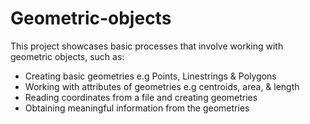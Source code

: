 # Geometric-objects
<p> This project showcases basic processes that involve working with geometric objects, such as:
<ul>
<li>Creating basic geometries e.g Points, Linestrings & Polygons</li>
<li>Working with attributes of geometries e.g centroids, area, & length</li>
<li>Reading coordinates from a file and creating geometries</li>
<li>Obtaining meaningful information from the geometries</li>
</ul>
</p>

